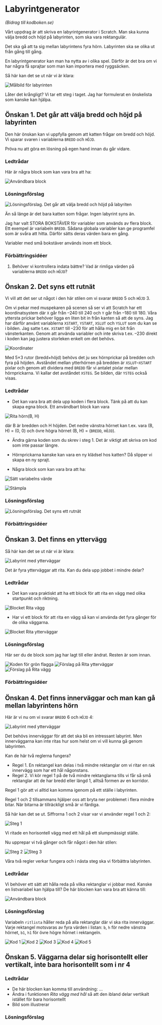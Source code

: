 # Labyrintgenerator
*(Bidrag till kodboken.se)*

Vårt uppdrag är att skriva en labyrintgenerator i Scratch. Man ska kunna välja bredd och höjd på labyrinten, som ska vara rektangulär.

Det ska gå att ta sig mellan labyrintens fyra hörn. Labyrinten ska se olika ut från gång till gång.

En labyrintgenerator kan man ha nytta av i olika spel. Därför är det bra om vi har några få sprajtar som man kan importera med ryggsäcken.

Så här kan det se ut när vi är klara:

![Målbild för labyrinten](00-maze-goal.png)

Låter det krångligt? Vi tar ett steg i taget. Jag har formulerat en önskelista som kanske kan hjälpa.

## Önskan 1. Det går att välja bredd och höjd på labyrinten

Den här önskan kan vi uppfylla genom att katten frågar om bredd och höjd. Vi sparar svaren i variablerna `BREDD` och `HÖJD`.

Pröva nu att göra en lösning på egen hand innan du går vidare.

### Ledtrådar

Här är några block som kan vara bra att ha:

![Användbara block](01-useful-blocks.png)

### Lösningsförslag
![Lösningsförslag. Det går att välja bredd och höjd på labyriten](01-solution.png)

Än så länge är det bara katten som frågar. Ingen labyrint syns än.

Jag har valt STORA BOKSTÄVER för variabler som används av flera block. Ett exempel är variabeln `BREDD`. Sådana globala variabler kan ge programfel som är svåra att hitta. Därför sätts deras värden bara en gång.

Variabler med små bokstäver används inom ett block.
 
### Förbättringsidéer

1. Behöver vi kontrollera indata bättre? Vad är rimliga värden på variablerna `BREDD` och `HÖJD`?

## Önskan 2. Det syns ett rutnät
Vi vill att det ser ut något i den här stilen om vi svarar `BREDD` 5 och `HÖJD` 3.

Om vi pekar med muspekaren på scenen så ser vi att Scratch har ett koordinatsystem där `X` går från &ndash;240 till 240 och `Y` går från &ndash;180 till 180. Våra yttersta prickar behöver ligga en liten bit in från kanten så att de syns. Jag har därför använt variablerna
`XSTART`,
`YSTART`,
`XSLUT` och
`YSLUT` som du kan se i bilden. Jag satte t.ex. `XSTART` till &ndash;230 för att hålla mig en bit från vänsterkanten. Genom att använda variabler och inte skriva t.ex. &ndash;230 direkt i koden kan jag justera storleken enkelt om det behövs.

![Koordinater](02-coords.png)
 
Med 5&times;3 rutor (bredd&times;höjd) behövs det ju sex hörnprickar på bredden och fyra på höjden. Avståndet mellan ytterhörnen på bredden är `XSLUT`&ndash;`XSTART` pixlar och genom att dividera med `BREDD` får vi antalet pixlar mellan hörnprickarna. Vi kallar det avståndet `XSTEG`. Se bilden, där `YSTEG` också visas.

### Ledtrådar

* Det kan vara bra att dela upp koden i flera block. Tänk på att du kan skapa egna block. Ett användbart block kan vara

![Rita hörn(B, H)](02-custom-block.png)

där B är bredden och H höjden. Det nedre vänstra hörnet kan t.ex. vara (B, H) = (0, 0) och övre högra hörnet (B, H) = (`BREDD`, `HÖJD`).

* Ändra gärna koden som du skrev i steg 1. Det är viktigt att skriva om kod som inte passar längre.

* Hörnprickarna kanske kan vara en ny klädsel hos katten? Då slipper vi skapa en ny sprajt.

* Några block som kan vara bra att ha:

![Sätt variabelns värde](02-set-variable.png)

![Stämpla](02-stamp.png)

### Lösningsförslag

![Lösningsförslag. Det syns ett rutnät](02-solution.png)

### Förbättringsidéer

## Önskan 3. Det finns en yttervägg

Så här kan det se ut när vi är klara:

![Labyrint med ytterväggar](03-Goal.png)

Det är fyra ytterväggar att rita. Kan du dela upp jobbet i mindre delar?

### Ledtrådar
* Det kan vara praktiskt att ha ett block för att rita en vägg med olika startpunkt och riktning.

![Blocket Rita vägg](03-Wall.png)

* Har vi ett block för att rita en vägg så kan vi använda det fyra gånger för de olika väggarna.

![Blocket Rita ytterväggar](03-Walls.png)

### Lösningsförslag

Här ser du de block som jag har lagt till eller ändrat. Resten är som innan.

![Koden för grön flagga](03-Top-complete.png)
![Förslag på Rita ytterväggar](03-Walls-complete.png)
![Förslag på Rita vägg](03-Wall-complete.png)

### Förbättringsidéer

## Önskan 4. Det finns innerväggar och man kan gå mellan labyrintens hörn
Här är vi nu om vi svarar `BREDD` 6 och `HÖJD` 4:

![Labyrint med ytterväggar](04-start.png)

Det behövs innerväggar för att det ska bli en intressant labyrint. Men innerväggarna kan inte ritas hur som helst om vi vill kunna gå genom labyrinten.

Kan de här två reglerna fungera?
* Regel 1. En rektangel kan delas i två mindre rektanglar om vi ritar en rak innervägg som har ett hål någonstans.
* Regel 2. Vi kör regel 1 på de två mindre rektanglarna tills vi får så små rektanglar att de har bredd eller längd 1, alltså formen av en korridor.

Regel 1 gör att vi alltid kan komma igenom på ett ställe i labyrinten. 

Regel 1 och 2 tillsammans hjälper oss att bryta ner problemet i flera mindre bitar. När bitarna är tillräckligt små är vi färdiga.

Så här kan det se ut. Siffrorna 1 och 2 visar var vi använder regel 1 och 2:

![Steg 1](04-split-1.png) 

Vi ritade en horisontell vägg med ett hål på ett slumpmässigt ställe.

Nu upprepar vi två gånger och får något i den här stilen:

![Steg 2](04-split-2.png) 
![Steg 3](04-split-3.png) 

Våra två regler verkar fungera och i nästa steg ska vi förbättra labyrinten.

### Ledtrådar
Vi behöver ett sätt att hålla reda på vilka rektanglar vi jobbar med. Kanske en listvariabel kan hjälpa till? De här blocken kan vara bra att känna till:

![Användbara block](04-useful-blocks.png) 

### Lösningsförslag

Variabeln `ritlista` håller reda på alla rektanglar där vi ska rita innerväggar. Varje rektangel motsvaras av fyra värden i listan: `b`, `h` för nedre vänstra hörnet, `b1`, `h1` för övre högre hörnet i rektangeln.

![Kod 1](04-b1.png)
![Kod 2](04-b2.png)
![Kod 3](04-b3.png)
![Kod 4](04-b4.png)
![Kod 5](04-b5.png)

## Önskan 5. Väggarna delar sig horisontellt eller vertikalt, inte bara horisontellt som i nr 4

### Ledtrådar
* De här blocken kan komma till användning: &hellip;
* Ändra i funktionen *Rita vägg med hål* så att den ibland delar vertikalt istället för bara horisontellt
* Bild som illustrerar

### Lösningsförslag

